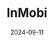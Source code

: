 ---  
layout: startup_page  
title: "InMobi"  
id: "inmobi.com"  
permalink: "/inmobiinmobi.com09112024/"  
website: "https://www.inmobi.com/"  
funding_round: "Debt"  
funding_amount: "$100M"  
investors: "Mars Growth Capital"  
about: "InMobi is a mobile advertising firm that uses AI to enhance digital interactions and experiences. Its primary ventures, Glance and InMobi Advertising, offer personalized solutions for brands to engage consumers beyond traditional advertising formats. InMobi leverages AI to power revolutionary lock-screen experiences and its advertising platforms."  
markets: "Advertising, AI, Digital Media, Marketing"  
hq: "Singapore, Singapore"  
founded_year: "2007"  
linkedin: "https://www.linkedin.com/company/inmobi"  
twitter: "https://twitter.com/InMobi"  
instagram: ""  
facebook: "https://www.facebook.com/inmobi"  
crunchbase: "https://www.crunchbase.com/organization/inmobi"  
pitchbook: "https://pitchbook.com/profiles/company/42183-64"  

date_display: "11-Sep-2024"  
date: "2024-09-11"

# SEO Optimization  
meta_title: "InMobi - Debt Funding ($100M)"  
meta_description: "InMobi, InMobi is a mobile advertising firm that uses AI to enhance digital interactions and experiences. Its primary ventures, Glance and InMobi Advertising,..."  
meta_keywords: "InMobi, Advertising, AI, Digital Media, Marketing, Debt funding"  
canonical_url: "https://startup.projectstartups.com/inmobiinmobi.com09112024/"  
---